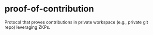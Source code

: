 # proof-of-contribution
Protocol that proves contributions in private workspace (e.g., private git repo) leveraging ZKPs.
